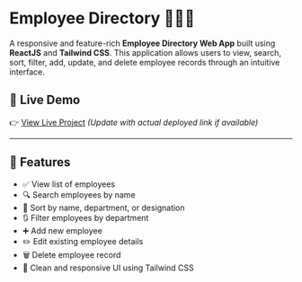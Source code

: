 # Employee Directory 🧑‍💼📁

A responsive and feature-rich **Employee Directory Web App** built using **ReactJS** and **Tailwind CSS**. This application allows users to view, search, sort, filter, add, update, and delete employee records through an intuitive interface.

## 🔗 Live Demo

👉 [View Live Project](https://employee-directory-teal.vercel.app/) *(Update with actual deployed link if available)*

---

## 📌 Features

- ✅ View list of employees
- 🔍 Search employees by name
- 🧮 Sort by name, department, or designation
- 🔃 Filter employees by department
- ➕ Add new employee
- ✏️ Edit existing employee details
- 🗑️ Delete employee record
- 💅 Clean and responsive UI using Tailwind CSS